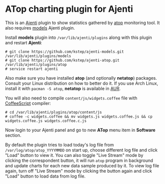# ATop charting plugin for Ajenti

This is an [Ajenti][] plugin to show statistics gathered by [atop][] monitoring tool.
It also requires [models][] Ajenti plugin.

Install **models** plugin into `/var/lib/ajenti/plugins` along with this plugin and restart **Ajenti**:

```
# git clone https://github.com/kstep/ajenti-models.git /var/lib/ajenti/plugins/models
# git clone https://github.com/kstep/ajenti-atop.git /var/lib/ajenti/plugins/atop
# service restart ajenti
```

Also make sure you have installed **atop** (and optionally **netatop**) packages.
Consult your Linux distribution on how to better do it.
If you use Arch Linux, install it with `pacman -S atop`, **netatop** is available
in [AUR][netatop-aur].

You will also need to compile `content/js/widgets.coffee` file with [CoffeeScript][] compiler:

```
# cd /var/lib/ajenti/plugins/atop/content/js
# coffee -c widgets.coffee && mv widgets.js widgets.coffee.js && cp widgets.coffee.js widgets.coffee.c.js
```

Now login to your Ajenti panel and go to new **ATop** menu item in **Software** section.

By default the plugin tries to load today's log file from `/var/log/atop/atop_YYYYMMDD` on start up,
choose different log file and click "Load" button to view it. You can also toggle "Live Stream"
mode by clicking the correspondent button, it will run `atop` program in background and update charts
for each new data sample produced by it. To view log file again, turn off "Live Stream" mode by clicking
the button again and click "Load" button to load data from log file.

[Ajenti]: http://ajenti.org/
[atop]: http://www.atoptool.nl/
[models]: http://github.com/kstep/ajenti-models
[CoffeeScript]: http://coffeescript.org/
[netatop-aur]: https://aur.archlinux.org/packages/netatop/
